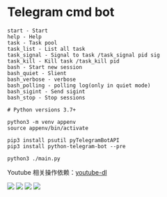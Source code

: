 # Telegram cmd bot

```
start - Start
help - Help
task - Task pool
task_list - List all task
task_signal - Signal to task /task_signal pid sig
task_kill - Kill task /task_kill pid
bash - Start new session
bash_quiet - Slient
bash_verbose - verbose
bash_polling - polling log(only in quiet mode)
bash_sigint - Send sigint
bash_stop - Stop sessions
```

```python3
# Python versions 3.7+

python3 -m venv appenv
source appenv/bin/activate 

pip3 install psutil pyTelegramBotAPI
pip3 install python-telegram-bot --pre

python3 ./main.py
```

Youtube 相关操作依赖：[youtube-dl](http://ytdl-org.github.io/youtube-dl/download.html)

![](images/1.jpg)
![](images/2.jpg)
![](images/3.jpg)
![](images/4.jpg)
